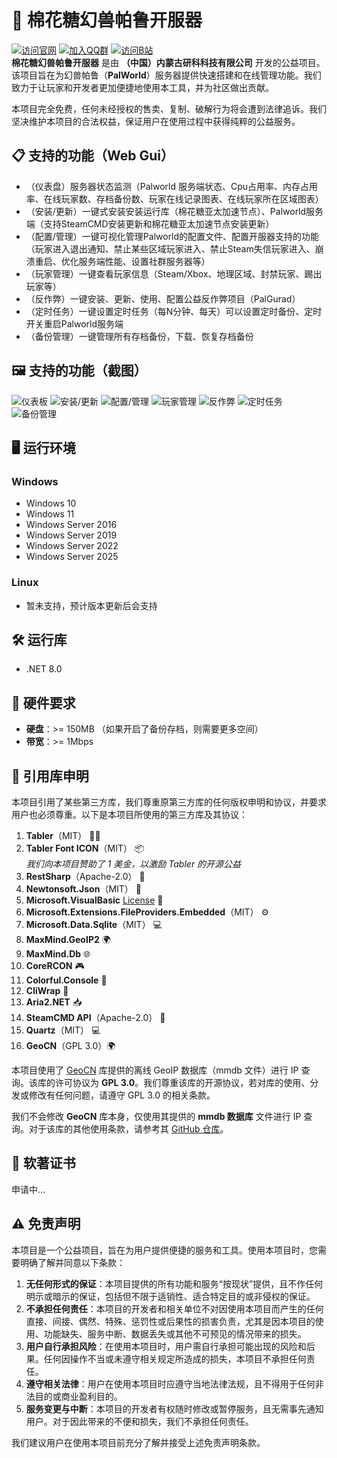 # 🧸 棉花糖幻兽帕鲁开服器

[![访问官网](https://img.shields.io/badge/访问官网-简体中文-blue?style=for-the-badge)](https://mht-palworldserverkit.yankekeji.cn/zh_cn.html#/)
[![加入QQ群](https://img.shields.io/badge/加入QQ群-点击加入-green?style=for-the-badge)](https://qm.qq.com/cgi-bin/qm/qr?k=N_6IyZrxAur6vy8c_8t-3u3S53CjoX8A&jump_from=webapi&authKey=kJ2Ylbcr5OVpTQgGDn74ZFKTApiSx+wdyZ0ZlIP0gmv4+sG2LiPFdgPvUDwXvNH1)
[![访问B站](https://img.shields.io/badge/访问B站-官方空间-red?style=for-the-badge)](https://space.bilibili.com/681162160)
<br>
**棉花糖幻兽帕鲁开服器** 是由 **（中国）内蒙古研科科技有限公司** 开发的公益项目。该项目旨在为幻兽帕鲁（**PalWorld**）服务器提供快速搭建和在线管理功能。我们致力于让玩家和开发者更加便捷地使用本工具，并为社区做出贡献。

本项目完全免费，任何未经授权的售卖、复制、破解行为将会遭到法律追诉。我们坚决维护本项目的合法权益，保证用户在使用过程中获得纯粹的公益服务。

## 📋 支持的功能（Web Gui）
- （仪表盘）服务器状态监测（Palworld 服务端状态、Cpu占用率、内存占用率、在线玩家数、存档备份数、玩家在线记录图表、在线玩家所在区域图表）
- （安装/更新）一键式安装安装运行库（棉花糖亚太加速节点）、Palworld服务端（支持SteamCMD安装更新和棉花糖亚太加速节点安装更新）
- （配置/管理）一键可视化管理Palworld的配置文件、配置开服器支持的功能（玩家进入退出通知、禁止某些区域玩家进入、禁止Steam失信玩家进入、崩溃重启、优化服务端性能、设置社群服务器等）
- （玩家管理）一键查看玩家信息（Steam/Xbox、地理区域、封禁玩家、踢出玩家等）
- （反作弊）一键安装、更新、使用、配置公益反作弊项目（PalGurad）
- （定时任务）一键设置定时任务（每N分钟、每天）可以设置定时备份、定时开关重启Palworld服务端
- （备份管理）一键管理所有存档备份，下载、恢复存档备份

## 🖼️ 支持的功能（截图）
![仪表板](https://jdkj-asia-cdn-01.paonima.top/file/Mht_PalWorld_ServerKit/all_img/dashboard.png "仪表板截图")
![安装/更新](https://jdkj-asia-cdn-01.paonima.top/file/Mht_PalWorld_ServerKit/all_img/installAndUpdate.png "安装/更新截图")
![配置/管理](https://jdkj-asia-cdn-01.paonima.top/file/Mht_PalWorld_ServerKit/all_img/config.png "配置/管理截图")
![玩家管理](https://jdkj-asia-cdn-01.paonima.top/file/Mht_PalWorld_ServerKit/all_img/player.png "玩家管理截图")
![反作弊](https://jdkj-asia-cdn-01.paonima.top/file/Mht_PalWorld_ServerKit/all_img/antiCheat.png "反作弊截图")
![定时任务](https://jdkj-asia-cdn-01.paonima.top/file/Mht_PalWorld_ServerKit/all_img/autoTask.png "定时任务截图")
![备份管理](https://jdkj-asia-cdn-01.paonima.top/file/Mht_PalWorld_ServerKit/all_img/backup.png "备份管理截图")

## 🖥️ 运行环境

### Windows
- Windows 10
- Windows 11
- Windows Server 2016
- Windows Server 2019
- Windows Server 2022
- Windows Server 2025

### Linux
- 暂未支持，预计版本更新后会支持

## 🛠️ 运行库

- .NET 8.0

## 💾 硬件要求

- **硬盘**：>= 150MB （如果开启了备份存档，则需要更多空间）
- **带宽**：>= 1Mbps

## 📜 引用库申明

本项目引用了某些第三方库，我们尊重原第三方库的任何版权申明和协议，并要求用户也必须尊重。以下是本项目所使用的第三方库及其协议：

1. **Tabler**（MIT） 🧑‍💻
2. **Tabler Font ICON**（MIT） 📦  
   *我们向本项目赞助了 1 美金，以激励 Tabler 的开源公益*
3. **RestSharp**（Apache-2.0） 🔧
4. **Newtonsoft.Json**（MIT） 📝
5. **Microsoft.VisualBasic** [License](https://github.com/dotnet/corefx/blob/master/LICENSE.TXT) 💼
6. **Microsoft.Extensions.FileProviders.Embedded**（MIT） ⚙️
7. **Microsoft.Data.Sqlite**（MIT） 💻
8. **MaxMind.GeoIP2** 🌍
9. **MaxMind.Db** 🌐
10. **CoreRCON** 🎮
11. **Colorful.Console** 🌈
12. **CliWrap** 🔲
13. **Aria2.NET** 📥
14. **SteamCMD API**（Apache-2.0） 💼
15. **Quartz**（MIT） 💻
16. **GeoCN**（GPL 3.0）🌍

本项目使用了 [GeoCN](https://github.com/ljxi/GeoCN) 库提供的离线 GeoIP 数据库（mmdb 文件）进行 IP 查询。该库的许可协议为 **GPL 3.0**。我们尊重该库的开源协议，若对库的使用、分发或修改有任何问题，请遵守 GPL 3.0 的相关条款。

我们不会修改 **GeoCN** 库本身，仅使用其提供的 **mmdb 数据库** 文件进行 IP 查询。对于该库的其他使用条款，请参考其 [GitHub 仓库](https://github.com/ljxi/GeoCN)。


## 📝 软著证书

申请中...

## ⚠️ 免责声明

本项目是一个公益项目，旨在为用户提供便捷的服务和工具。使用本项目时，您需要明确了解并同意以下条款：

1. **无任何形式的保证**：本项目提供的所有功能和服务“按现状”提供，且不作任何明示或暗示的保证，包括但不限于适销性、适合特定目的或非侵权的保证。
2. **不承担任何责任**：本项目的开发者和相关单位不对因使用本项目而产生的任何直接、间接、偶然、特殊、惩罚性或后果性的损害负责，尤其是因本项目的使用、功能缺失、服务中断、数据丢失或其他不可预见的情况带来的损失。
3. **用户自行承担风险**：在使用本项目时，用户需自行承担可能出现的风险和后果。任何因操作不当或未遵守相关规定所造成的损失，本项目不承担任何责任。
4. **遵守相关法律**：用户在使用本项目时应遵守当地法律法规，且不得用于任何非法目的或商业盈利目的。
5. **服务变更与中断**：本项目的开发者有权随时修改或暂停服务，且无需事先通知用户。对于因此带来的不便和损失，我们不承担任何责任。

我们建议用户在使用本项目前充分了解并接受上述免责声明条款。
